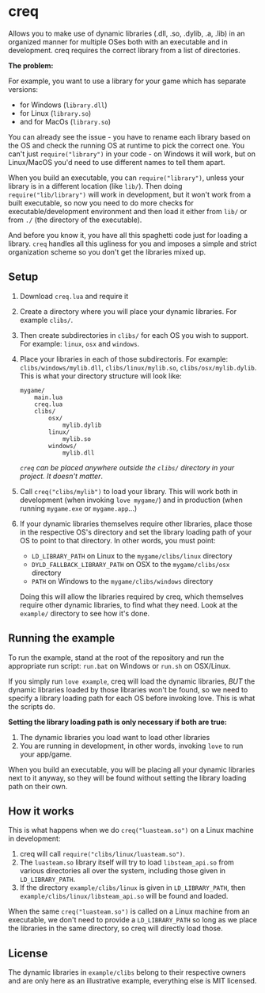 # creq

Allows you to make use of dynamic libraries (.dll, .so, .dylib, .a, .lib) in an
organized manner for multiple OSes both with an executable and in development.
creq requires the correct library from a list of directories.

**The problem:**

For example, you want to use a library for your game which has separate versions:
  - for Windows (`library.dll`)
  - for Linux (`library.so`)
  - and for MacOs (`library.so`)

You can already see the issue - you have to rename each library based on the OS and
check the running OS at runtime to pick the correct one. You can't just
`require("library")` in your code - on Windows it will work, but on Linux/MacOS
you'd need to use different names to tell them apart.

When you build an executable, you can `require("library")`, unless your library
is in a different location (like `lib/`). Then doing `require("lib/library")`
will work in development, but it won't work from a built executable, so now you
need to do more checks for executable/development environment and then load it
either from `lib/` or from `./` (the directory of the executable).

And before you know it, you have all this spaghetti code just for loading a
library. `creq` handles all this ugliness for you and imposes a simple and
strict organization scheme so you don't get the libraries mixed up.

## Setup

1. Download `creq.lua` and require it
2. Create a directory where you will place your dynamic libraries. For example
   `clibs/`.
3. Then create subdirectories in `clibs/` for each OS you wish to support. For
   example: `linux`, `osx` and `windows`.
4. Place your libraries in each of those subdirectoris. For example:
   `clibs/windows/mylib.dll`, `clibs/linux/mylib.so`, `clibs/osx/mylib.dylib`.
   This is what your directory structure will look like:
   ```
   mygame/
       main.lua
       creq.lua
       clibs/
           osx/
               mylib.dylib
           linux/
               mylib.so
           windows/
               mylib.dll
   ```

    *`creq` can be placed anywhere outside the `clibs/` directory in your project. It doesn't matter*.
   
5. Call `creq("clibs/mylib")` to load your library. This will work both in
   development (when invoking `love mygame/`) and in production (when running
  `mygame.exe` or `mygame.app`...)
6. If your dynamic libraries themselves require other libraries, place those in
   the respective OS's directory and set the library loading path of your OS to
   point to that directory. In other words, you must point:
     - `LD_LIBRARY_PATH` on Linux to the `mygame/clibs/linux` directory
     - `DYLD_FALLBACK_LIBRARY_PATH` on OSX to the `mygame/clibs/osx` directory
     - `PATH` on Windows to the `mygame/clibs/windows` directory

   Doing this will allow the libraries required by creq, which themselves
   require other dynamic libraries, to find what they need. Look
   at the `example/` directory to see how it's done.

## Running the example

To run the example, stand at the root of the repository and run the appropriate
run script: `run.bat` on Windows or `run.sh` on OSX/Linux.

If you simply run `love example`, creq will load the dynamic libraries, *BUT* the
dynamic libraries loaded by those libraries won't be found, so we need to
specify a library loading path for each OS before invoking love. This is what
the scripts do.

**Setting the library loading path is only necessary if both are true:**
  1. The dynamic libraries you load want to load other libraries
  2. You are running in development, in other words, invoking `love` to run
     your app/game.

When you build an executable, you will be placing all your dynamic libraries
next to it anyway, so they will be found without setting the library loading
path on their own.

## How it works
This is what happens when we do `creq("luasteam.so")` on a Linux machine
in development:
  1. creq will call `require("clibs/linux/luasteam.so")`.
  2. The `luasteam.so` library itself will try to load
     `libsteam_api.so` from various directories all over the
     system, including those given in `LD_LIBRARY_PATH`.
  3. If the directory `example/clibs/linux` is given in `LD_LIBRARY_PATH`, then
     `example/clibs/linux/libsteam_api.so` will be found and loaded.

When the same `creq("luasteam.so")` is called on a Linux machine from an
executable, we don't need to provide a `LD_LIBRARY_PATH` so long as we place the
libraries in the same directory, so creq will directly load those.

## License

The dynamic libraries in `example/clibs` belong to their respective owners and
are only here as an illustrative example, everything else is MIT licensed.
